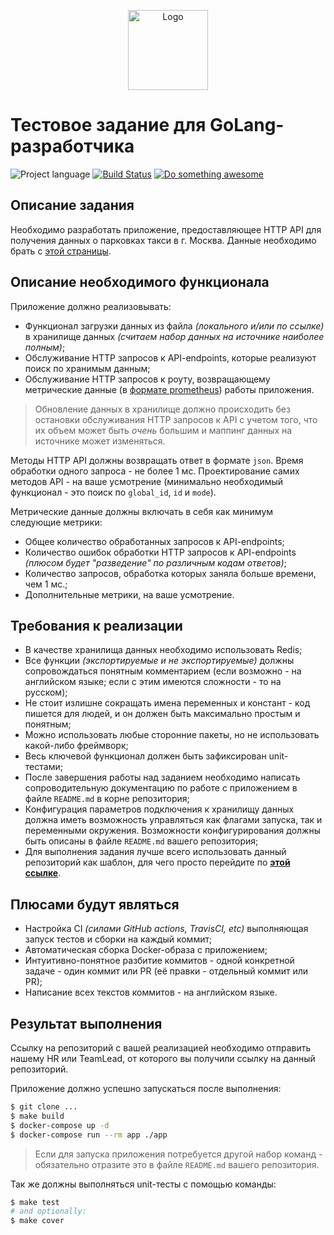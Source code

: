 <p align="center">
  <img src="https://hsto.org/webt/ih/ds/fu/ihdsfuqni5apj0my18tnukzztw0.png" alt="Logo" width="128" />
</p>

# Тестовое задание для GoLang-разработчика

![Project language][badge_language]
[![Build Status][badge_build]][link_build]
[![Do something awesome][badge_use_template]][use_this_repo_template]

## Описание задания

Необходимо разработать приложение, предоставляющее HTTP API для получения данных о парковках такси в г. Москва. Данные необходимо брать с [этой страницы][dataset_link].

## Описание необходимого функционала

Приложение должно реализовывать:

- Функционал загрузки данных из файла _(локального и/или по ссылке)_ в хранилище данных _(считаем набор данных на источнике наиболее полным)_;
- Обслуживание HTTP запросов к API-endpoints, которые реализуют поиск по хранимым данным;
- Обслуживание HTTP запросов к роуту, возвращающему метрические данные (в [формате prometheus][prometheus_format]) работы приложения.

> Обновление данных в хранилище должно происходить без остановки обслуживания HTTP запросов к API с учетом того, что их объем может быть _очень_ большим и маппинг данных на источнике может изменяться.

Методы HTTP API должны возвращать ответ в формате `json`. Время обработки одного запроса - не более 1 мс. Проектирование самих методов API - на ваше усмотрение (минимально необходимый функционал - это поиск по `global_id`, `id` и `mode`).

Метрические данные должны включать в себя как минимум следующие метрики:

- Общее количество обработанных запросов к API-endpoints;
- Количество ошибок обработки HTTP запросов к API-endpoints _(плюсом будет "разведение" по различным кодам ответов)_;
- Количество запросов, обработка которых заняла больше времени, чем 1 мс.;
- Дополнительные метрики, на ваше усмотрение.

## Требования к реализации

- В качестве хранилища данных необходимо использовать Redis;
- Все функции _(экспортируемые и не экспортируемые)_ должны сопровождаться понятным комментарием (если возможно - на английском языке; если с этим имеются сложности - то на русском);
- Не стоит излишне сокращать имена переменных и констант - код пишется для людей, и он должен быть максимально простым и понятным;
- Можно использовать любые сторонние пакеты, но не использовать какой-либо фреймворк;
- Весь ключевой функционал должен быть зафиксирован unit-тестами;
- После завершения работы над заданием необходимо написать сопроводительную документацию по работе с приложением в файле `README.md` в корне репозитория;
- Конфигурация параметров подключения к хранилищу данных должна иметь возможность управляться как флагами запуска, так и переменными окружения. Возможности конфигурирования должны быть описаны в файле `README.md` вашего репозитория;
- Для выполнения задания лучше всего использовать данный репозиторий как шаблон, для чего просто перейдите по [**этой ссылке**][use_this_repo_template].

## Плюсами будут являться

- Настройка CI _(силами GitHub actions, TravisCI, etc)_ выполняющая запуск тестов и сборки на каждый коммит;
- Автоматическая сборка Docker-образа с приложением;
- Интуитивно-понятное разбитие коммитов - одной конкретной задаче - один коммит или PR (её правки - отдельный коммит или PR);
- Написание всех текстов коммитов - на английском языке.

## Результат выполнения

Ссылку на репозиторий с вашей реализацией необходимо отправить нашему HR или TeamLead, от которого вы получили ссылку на данный репозиторий.

Приложение должно успешно запускаться после выполнения:

```bash
$ git clone ...
$ make build
$ docker-compose up -d
$ docker-compose run --rm app ./app
```

> Если для запуска приложения потребуется другой набор команд - обязательно отразите это в файле `README.md` вашего репозитория.

Так же должны выполняться unit-тесты с помощью команды:

```bash
$ make test
# and optionally:
$ make cover
```

[badge_build]:https://github.com/tarampampam/mikrotik-hosts-parser/workflows/build/badge.svg
[badge_language]:https://img.shields.io/badge/language-go_1.13-blue.svg?longCache=true
[badge_use_template]:https://img.shields.io/badge/start-this_template_using-success.svg?longCache=true
[link_build]:https://github.com/tarampampam/mikrotik-hosts-parser/actions
[dataset_link]:https://data.gov.ru/opendata/7704786030-taxiparking
[prometheus_format]:https://github.com/prometheus/docs/blob/master/content/docs/instrumenting/exposition_formats.md
[use_this_repo_template]:https://github.com/avtocod/golang-developer-test-task/generate
